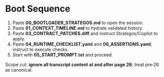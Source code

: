 # Boot Sequence

1) Paste **00_BOOTLOADER_STRATEGOS.md** to open the session.
2) Paste **01_CONTEXT_TIMELINE.md** to hydrate validated history.
3) Paste **03_CONTRACT_PATCHES.diff** and instruct Strategos/Copilot to apply.
4) Paste **04_RUNTIME_CHECKLIST.yaml** and **06_ASSERTIONS.yaml**; instruct to execute checks.
5) Start with **05_START_PROMPT.txt** and proceed.

Scope cut: **ignore all transcript content at and after page 26**; treat pre‑26 as canonical.
